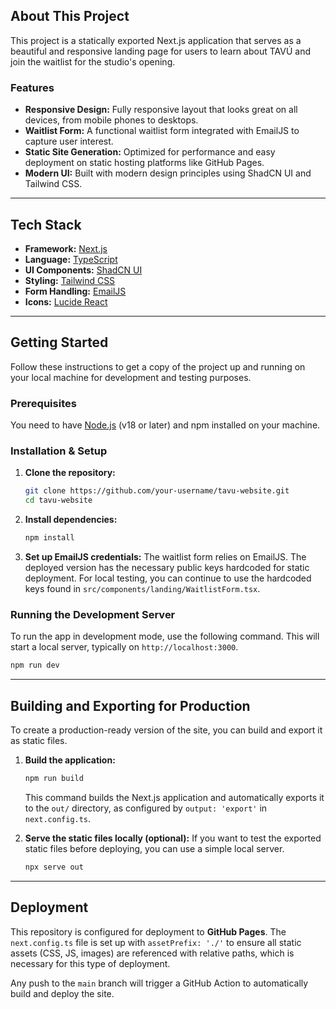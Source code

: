 ## About This Project

This project is a statically exported Next.js application that serves as a beautiful and responsive landing page for users to learn about TAVÚ and join the waitlist for the studio's opening.

### Features

-   **Responsive Design:** Fully responsive layout that looks great on all devices, from mobile phones to desktops.
-   **Waitlist Form:** A functional waitlist form integrated with EmailJS to capture user interest.
-   **Static Site Generation:** Optimized for performance and easy deployment on static hosting platforms like GitHub Pages.
-   **Modern UI:** Built with modern design principles using ShadCN UI and Tailwind CSS.

---

## Tech Stack

-   **Framework:** [Next.js](https://nextjs.org/)
-   **Language:** [TypeScript](https://www.typescriptlang.org/)
-   **UI Components:** [ShadCN UI](https://ui.shadcn.com/)
-   **Styling:** [Tailwind CSS](https://tailwindcss.com/)
-   **Form Handling:** [EmailJS](https://www.emailjs.com/)
-   **Icons:** [Lucide React](https://lucide.dev/)

---

## Getting Started

Follow these instructions to get a copy of the project up and running on your local machine for development and testing purposes.

### Prerequisites

You need to have [Node.js](https://nodejs.org/) (v18 or later) and npm installed on your machine.

### Installation & Setup

1.  **Clone the repository:**
    ```sh
    git clone https://github.com/your-username/tavu-website.git
    cd tavu-website
    ```

2.  **Install dependencies:**
    ```sh
    npm install
    ```

3.  **Set up EmailJS credentials:**
    The waitlist form relies on EmailJS. The deployed version has the necessary public keys hardcoded for static deployment. For local testing, you can continue to use the hardcoded keys found in `src/components/landing/WaitlistForm.tsx`.

### Running the Development Server

To run the app in development mode, use the following command. This will start a local server, typically on `http://localhost:3000`.

```sh
npm run dev
```

---

## Building and Exporting for Production

To create a production-ready version of the site, you can build and export it as static files.

1.  **Build the application:**
    ```sh
    npm run build
    ```
    This command builds the Next.js application and automatically exports it to the `out/` directory, as configured by `output: 'export'` in `next.config.ts`.

2.  **Serve the static files locally (optional):**
    If you want to test the exported static files before deploying, you can use a simple local server.
    ```sh
    npx serve out
    ```

---

## Deployment

This repository is configured for deployment to **GitHub Pages**. The `next.config.ts` file is set up with `assetPrefix: './'` to ensure all static assets (CSS, JS, images) are referenced with relative paths, which is necessary for this type of deployment.

Any push to the `main` branch will trigger a GitHub Action to automatically build and deploy the site.
